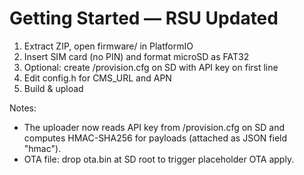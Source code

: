 # Getting Started — RSU Updated

1. Extract ZIP, open firmware/ in PlatformIO
2. Insert SIM card (no PIN) and format microSD as FAT32
3. Optional: create /provision.cfg on SD with API key on first line
4. Edit config.h for CMS_URL and APN
5. Build & upload

Notes:
- The uploader now reads API key from /provision.cfg on SD and computes HMAC-SHA256 for payloads (attached as JSON field "hmac").
- OTA file: drop ota.bin at SD root to trigger placeholder OTA apply.
